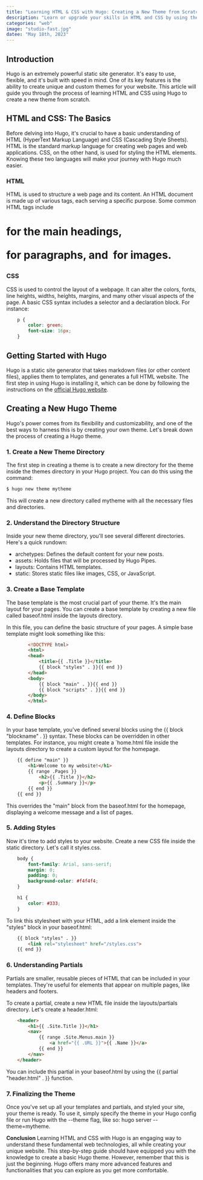```yaml
---
title: "Learning HTML & CSS with Hugo: Creating a New Theme from Scratch"
description: "Learn or upgrade your skills in HTML and CSS by using them in the fastest framework out there."
categories: "web"
image: "studio-fast.jpg"
datee: "May 18th, 2023"
---
```

## Introduction
Hugo is an extremely powerful static site generator. It's easy to use, flexible, and it's built with speed in mind. One of its key features is the ability to create unique and custom themes for your website. This article will guide you through the process of learning HTML and CSS using Hugo to create a new theme from scratch.  

## HTML and CSS: The Basics  
Before delving into Hugo, it's crucial to have a basic understanding of HTML (HyperText Markup Language) and CSS (Cascading Style Sheets). HTML is the standard markup language for creating web pages and web applications. CSS, on the other hand, is used for styling the HTML elements. Knowing these two languages will make your journey with Hugo much easier.  

### HTML
HTML is used to structure a web page and its content. An HTML document is made up of various tags, each serving a specific purpose. Some common HTML tags include <h1> for the main headings, <p> for paragraphs, and <img> for images.  

### CSS
CSS is used to control the layout of a webpage. It can alter the colors, fonts, line heights, widths, heights, margins, and many other visual aspects of the page. A basic CSS syntax includes a selector and a declaration block. For instance:  

```css
    p {
        color: green;
        font-size: 16px;
    }
```  

## Getting Started with Hugo
Hugo is a static site generator that takes markdown files (or other content files), applies them to templates, and generates a full HTML website. The first step in using Hugo is installing it, which can be done by following the instructions on the [official Hugo website](https://gohugo.io).  

## Creating a New Hugo Theme
Hugo's power comes from its flexibility and customizability, and one of the best ways to harness this is by creating your own theme. Let's break down the process of creating a Hugo theme.  

### 1. Create a New Theme Directory
The first step in creating a theme is to create a new directory for the theme inside the themes directory in your Hugo project. You can do this using the command:  

```bash
$ hugo new theme mytheme
```

This will create a new directory called mytheme with all the necessary files and directories.  

### 2. Understand the Directory Structure  
Inside your new theme directory, you'll see several different directories. Here's a quick rundown:

* archetypes: Defines the default content for your new posts.
* assets: Holds files that will be processed by Hugo Pipes.
* layouts: Contains HTML templates.
* static: Stores static files like images, CSS, or JavaScript.  

### 3. Create a Base Template
The base template is the most crucial part of your theme. It's the main layout for your pages. You can create a base template by creating a new file called baseof.html inside the layouts directory.

In this file, you can define the basic structure of your pages. A simple base template might look something like this:

```html
        <!DOCTYPE html>
        <html>
        <head>
            <title>{{ .Title }}</title>
            {{ block "styles" . }}{{ end }}
        </head>
        <body>
            {{ block "main" . }}{{ end }}
            {{ block "scripts" . }}{{ end }}
        </body>
        </html>
```

### 4. Define Blocks
In your base template, you've defined several blocks using the {{ block "blockname" . }} syntax. These blocks can be overridden in other templates. For instance, you might create a `home.html file inside the layouts directory to create a custom layout for the homepage.

```html
    {{ define "main" }}
        <h1>Welcome to my website!</h1>
        {{ range .Pages }}
            <h2>{{ .Title }}</h2>
            <p>{{ .Summary }}</p>
        {{ end }}
    {{ end }}
```

This overrides the "main" block from the baseof.html for the homepage, displaying a welcome message and a list of pages.  

### 5. Adding Styles
Now it's time to add styles to your website. Create a new CSS file inside the static directory. Let's call it styles.css.

```css
    body {
        font-family: Arial, sans-serif;
        margin: 0;
        padding: 0;
        background-color: #f4f4f4;
    }

    h1 {
        color: #333;
    }
```

To link this stylesheet with your HTML, add a link element inside the "styles" block in your baseof.html:

```html
    {{ block "styles" . }}
        <link rel="stylesheet" href="/styles.css">
    {{ end }}
```

### 6. Understanding Partials
Partials are smaller, reusable pieces of HTML that can be included in your templates. They're useful for elements that appear on multiple pages, like headers and footers.

To create a partial, create a new HTML file inside the layouts/partials directory. Let's create a header.html:

```html
    <header>
        <h1>{{ .Site.Title }}</h1>
        <nav>
            {{ range .Site.Menus.main }}
                <a href="{{ .URL }}">{{ .Name }}</a>
            {{ end }}
        </nav>
    </header>
```

You can include this partial in your baseof.html by using the {{ partial "header.html" . }} function.  

### 7. Finalizing the Theme
Once you've set up all your templates and partials, and styled your site, your theme is ready. To use it, simply specify the theme in your Hugo config file or run Hugo with the --theme flag, like so: hugo server --theme=mytheme.

**Conclusion**
Learning HTML and CSS with Hugo is an engaging way to understand these fundamental web technologies, all while creating your unique website. This step-by-step guide should have equipped you with the knowledge to create a basic Hugo theme. However, remember that this is just the beginning. Hugo offers many more advanced features and functionalities that you can explore as you get more comfortable.